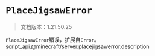 # `PlaceJigsawError`

> 文档版本：1.21.50.25

`PlaceJigsawError`错误，扩展自`Error`。script_api.@minecraft/server.placejigsawerror.description
